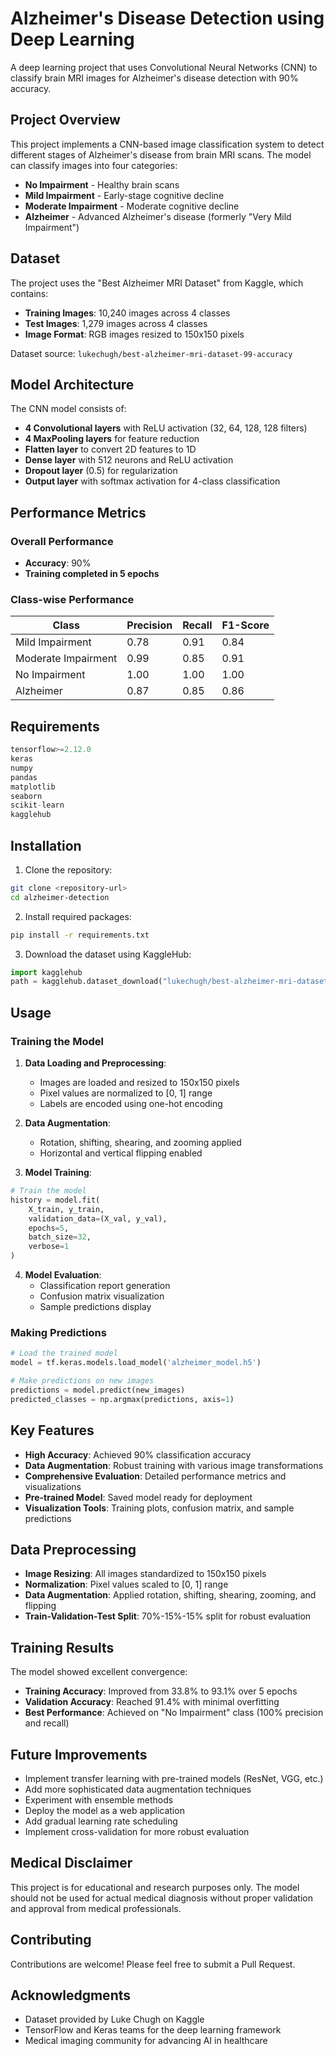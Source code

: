 # Alzheimer's Disease Detection using Deep Learning

A deep learning project that uses Convolutional Neural Networks (CNN) to classify brain MRI images for Alzheimer's disease detection with 90% accuracy.

## Project Overview

This project implements a CNN-based image classification system to detect different stages of Alzheimer's disease from brain MRI scans. The model can classify images into four categories:
- **No Impairment** - Healthy brain scans
- **Mild Impairment** - Early-stage cognitive decline
- **Moderate Impairment** - Moderate cognitive decline  
- **Alzheimer** - Advanced Alzheimer's disease (formerly "Very Mild Impairment")

## Dataset

The project uses the "Best Alzheimer MRI Dataset" from Kaggle, which contains:
- **Training Images**: 10,240 images across 4 classes
- **Test Images**: 1,279 images across 4 classes
- **Image Format**: RGB images resized to 150x150 pixels

Dataset source: `lukechugh/best-alzheimer-mri-dataset-99-accuracy`

## Model Architecture

The CNN model consists of:
- **4 Convolutional layers** with ReLU activation (32, 64, 128, 128 filters)
- **4 MaxPooling layers** for feature reduction
- **Flatten layer** to convert 2D features to 1D
- **Dense layer** with 512 neurons and ReLU activation
- **Dropout layer** (0.5) for regularization
- **Output layer** with softmax activation for 4-class classification

## Performance Metrics

### Overall Performance
- **Accuracy**: 90%
- **Training completed in 5 epochs**

### Class-wise Performance
| Class | Precision | Recall | F1-Score |
|-------|-----------|--------|----------|
| Mild Impairment | 0.78 | 0.91 | 0.84 |
| Moderate Impairment | 0.99 | 0.85 | 0.91 |
| No Impairment | 1.00 | 1.00 | 1.00 |
| Alzheimer | 0.87 | 0.85 | 0.86 |

## Requirements

```python
tensorflow>=2.12.0
keras
numpy
pandas
matplotlib
seaborn
scikit-learn
kagglehub
```

## Installation

1. Clone the repository:
```bash
git clone <repository-url>
cd alzheimer-detection
```

2. Install required packages:
```bash
pip install -r requirements.txt
```

3. Download the dataset using KaggleHub:
```python
import kagglehub
path = kagglehub.dataset_download("lukechugh/best-alzheimer-mri-dataset-99-accuracy")
```

## Usage

### Training the Model

1. **Data Loading and Preprocessing**:
   - Images are loaded and resized to 150x150 pixels
   - Pixel values are normalized to [0, 1] range
   - Labels are encoded using one-hot encoding

2. **Data Augmentation**:
   - Rotation, shifting, shearing, and zooming applied
   - Horizontal and vertical flipping enabled

3. **Model Training**:
```python
# Train the model
history = model.fit(
    X_train, y_train,
    validation_data=(X_val, y_val),
    epochs=5,
    batch_size=32,
    verbose=1
)
```

4. **Model Evaluation**:
   - Classification report generation
   - Confusion matrix visualization
   - Sample predictions display

### Making Predictions

```python
# Load the trained model
model = tf.keras.models.load_model('alzheimer_model.h5')

# Make predictions on new images
predictions = model.predict(new_images)
predicted_classes = np.argmax(predictions, axis=1)
```


## Key Features

- **High Accuracy**: Achieved 90% classification accuracy
- **Data Augmentation**: Robust training with various image transformations
- **Comprehensive Evaluation**: Detailed performance metrics and visualizations
- **Pre-trained Model**: Saved model ready for deployment
- **Visualization Tools**: Training plots, confusion matrix, and sample predictions

## Data Preprocessing

- **Image Resizing**: All images standardized to 150x150 pixels
- **Normalization**: Pixel values scaled to [0, 1] range
- **Data Augmentation**: Applied rotation, shifting, shearing, zooming, and flipping
- **Train-Validation-Test Split**: 70%-15%-15% split for robust evaluation

## Training Results

The model showed excellent convergence:
- **Training Accuracy**: Improved from 33.8% to 93.1% over 5 epochs
- **Validation Accuracy**: Reached 91.4% with minimal overfitting
- **Best Performance**: Achieved on "No Impairment" class (100% precision and recall)

## Future Improvements

- Implement transfer learning with pre-trained models (ResNet, VGG, etc.)
- Add more sophisticated data augmentation techniques
- Experiment with ensemble methods
- Deploy the model as a web application
- Add gradual learning rate scheduling
- Implement cross-validation for more robust evaluation

## Medical Disclaimer

This project is for educational and research purposes only. The model should not be used for actual medical diagnosis without proper validation and approval from medical professionals.

## Contributing

Contributions are welcome! Please feel free to submit a Pull Request.


## Acknowledgments

- Dataset provided by Luke Chugh on Kaggle
- TensorFlow and Keras teams for the deep learning framework
- Medical imaging community for advancing AI in healthcare
